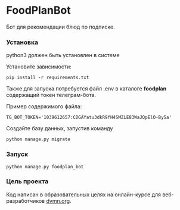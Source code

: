 ﻿# FoodPlanBot
Бот для рекомендации блюд по подписке.

### Установка

python3 должен быть установлен в системе

Установите зависимости:

```
pip install -r requirements.txt
```
Также для запуска потребуется файл .env в каталоге **foodplan** содержащий токен телеграм-бота.

Пример содержимого файла:

```
TG_BOT_TOKEN='1039612657:CDGAYatu3dkR9fH4SMZLE83WaJQpElO-BySa'
```
Создайте базу данных, запустив команду
```
python manage.py migrate
```

### Запуск
```
python manage.py foodplan_bot
```

### Цель проекта

Код написан в образовательных целях на онлайн-курсе для веб-разработчиков [dvmn.org](https://dvmn.org/).
